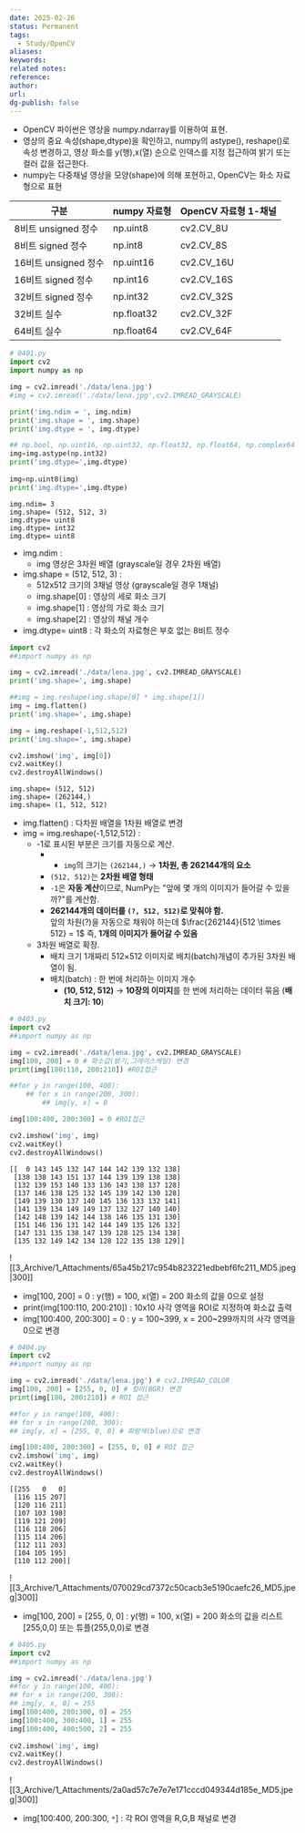 ```yaml
---
date: 2025-02-26
status: Permanent
tags: 
  - Study/OpenCV 
aliases: 
keywords: 
related notes: 
reference: 
author: 
url: 
dg-publish: false
---
```



- OpenCV 파이썬은 영상을 numpy.ndarray를 이용하여 표현.
- 영상의 중요 속성(shape,dtype)을 확인하고, numpy의 astype(), reshape()로 속성 변경하고, 영상 화소를 y(행),x(열) 순으로 인덱스를 지정 접근하여 밝기 또는 컬러 값을 접근한다.
- numpy는 다중채널 영상을 모양(shape)에 의해 포현하고, OpenCV는 화소 자료형으로 표현

| 구분               | numpy 자료형  | OpenCV 자료형 1-채널 |
| ---------------- | ---------- | --------------- |
| 8비트 unsigned 정수  | np.uint8   | cv2.CV_8U       |
| 8비트 signed 정수    | np.int8    | cv2.CV_8S       |
| 16비트 unsigned 정수 | np.uint16  | cv2.CV_16U      |
| 16비트 signed 정수   | np.int16   | cv2.CV_16S      |
| 32비트 signed 정수   | np.int32   | cv2.CV_32S      |
| 32비트 실수          | np.float32 | cv2.CV_32F      |
| 64비트 실수          | np.float64 | cv2.CV_64F      |

```python
# 0401.py
import cv2
import numpy as np

img = cv2.imread('./data/lena.jpg')
#img = cv2.imread('./data/lena.jpg',cv2.IMREAD_GRAYSCALE)

print('img.ndim = ', img.ndim) 
print('img.shape = ', img.shape)
print('img.dtype = ', img.dtype)

## np.bool, np.uint16, np.uint32, np.float32, np.float64, np.complex64
img=img.astype(np.int32)
print('img.dtype=',img.dtype)
  
img=np.uint8(img)
print('img.dtype=',img.dtype)
```

```output
img.ndim= 3
img.shape= (512, 512, 3)
img.dtype= uint8
img.dtype= int32
img.dtype= uint8
```
- img.ndim : 
	- img 영상은 3차원 배열 (grayscale일 경우 2차원 배열)
- img.shape = (512, 512, 3) : 
	- 512x512 크기의 3채널 영상 (grayscale일 경우 1채널)
	- img.shape[0] : 영상의 세로 화소 크기
	- img.shape[1] : 영상의 가로 화소 크기
	- img.shape[2] : 영상의 채널 개수
- img.dtype= uint8 : 각 화소의 자료형은 부호 없는 8비트 정수

```python
import cv2
##import numpy as np

img = cv2.imread('./data/lena.jpg', cv2.IMREAD_GRAYSCALE)
print('img.shape=', img.shape)

##img = img.reshape(img.shape[0] * img.shape[1])
img = img.flatten()
print('img.shape=', img.shape)

img = img.reshape(-1,512,512)
print('img.shape=', img.shape)

cv2.imshow('img', img[0])
cv2.waitKey()
cv2.destroyAllWindows()
```

```output
img.shape= (512, 512)
img.shape= (262144,)
img.shape= (1, 512, 512)
```
- img.flatten() : 다차원 배열을 1차원 배열로 변경
- img = img.reshape(-1,512,512) : 
	- -1로 표시된 부분은 크기를 자동으로 계산.
		- - `img`의 크기는 `(262144,)` → **1차원, 총 262144개의 요소**
		- `(512, 512)`는 **2차원 배열 형태**
		- `-1`은 **자동 계산**이므로, NumPy는 "앞에 몇 개의 이미지가 들어갈 수 있을까?"를 계산함.
		- **262144개의 데이터를 `(?, 512, 512)`로 맞춰야 함.**  
			앞의 차원(?)을 자동으로 채워야 하는데 $\frac{262144}{512 \times 512} = 1$
			즉, **1개의 이미지가 들어갈 수 있음**
	- 3차원 배열로 확장.
		- 배치 크기 1개짜리 512×512 이미지로 배치(batch)개념이 추가된 3차원 배열이 됨.
		- 배치(batch) : 한 번에 처리하는 이미지 개수
			- **(10, 512, 512)** → **10장의 이미지**를 한 번에 처리하는 데이터 묶음 (**배치 크기: 10**)

```python
# 0403.py 
import cv2
##import numpy as np

img = cv2.imread('./data/lena.jpg', cv2.IMREAD_GRAYSCALE)
img[100, 200] = 0 # 화소값(밝기,그레이스케일) 변경
print(img[100:110, 200:210]) #ROI접근

##for y in range(100, 400):
	## for x in range(200, 300):
		## img[y, x] = 0

img[100:400, 200:300] = 0 #ROI접근

cv2.imshow('img', img)
cv2.waitKey()
cv2.destroyAllWindows()
```

```output
[[  0 143 145 132 147 144 142 139 132 138]
 [138 138 143 151 137 144 139 139 138 138]
 [132 139 153 140 133 136 143 138 137 128]
 [137 146 138 125 132 145 139 142 130 128]
 [149 139 130 137 140 145 136 133 132 141]
 [141 139 134 149 149 137 132 127 140 140]
 [142 148 139 142 144 138 146 135 131 130]
 [151 146 136 131 142 144 149 135 126 132]
 [147 131 135 138 147 139 128 125 134 138]
 [135 132 149 142 134 128 122 135 138 129]]
```
![[3_Archive/1_Attachments/65a45b217c954b823221edbebf6fc211_MD5.jpeg|300]]
- img[100, 200] = 0 : y(행) = 100, x(열) = 200 화소의 값을 0으로 설정
- print(img[100:110, 200:210]) : 10x10 사각 영역을 ROI로 지정하여 화소값 출력
- img[100:400, 200:300] = 0 : y = 100~399, x = 200~299까지의 사각 영역을 0으로 변경

```python
# 0404.py
import cv2
##import numpy as np

img = cv2.imread('./data/lena.jpg') # cv2.IMREAD_COLOR
img[100, 200] = [255, 0, 0] # 컬러(BGR) 변경
print(img[100, 200:210]) # ROI 접근 

##for y in range(100, 400):
## for x in range(200, 300):
## img[y, x] = [255, 0, 0] # 파랑색(blue)으로 변경

img[100:400, 200:300] = [255, 0, 0] # ROI 접근
cv2.imshow('img', img)
cv2.waitKey()
cv2.destroyAllWindows()
```

```output
[[255   0   0]
 [116 115 207]
 [120 116 211]
 [107 103 198]
 [119 121 209]
 [116 118 206]
 [115 114 206]
 [112 111 203]
 [104 105 195]
 [110 112 200]]
```
![[3_Archive/1_Attachments/070029cd7372c50cacb3e5190caefc26_MD5.jpeg|300]]
- img[100, 200] = [255, 0, 0] : y(행) = 100, x(열) = 200 화소의 값을 리스트 [255,0,0] 또는 튜플(255,0,0)로 변경

```python
# 0405.py
import cv2
##import numpy as np

img = cv2.imread('./data/lena.jpg') 
##for y in range(100, 400):
## for x in range(200, 300):
## img[y, x, 0] = 255
img[100:400, 200:300, 0] = 255
img[100:400, 300:400, 1] = 255
img[100:400, 400:500, 2] = 255
  
cv2.imshow('img', img)
cv2.waitKey()
cv2.destroyAllWindows()
```
![[3_Archive/1_Attachments/2a0ad57c7e7e7e171cccd049344d185e_MD5.jpeg|300]]
- img[100:400, 200:300, `*`] : 각 ROI 영역을 R,G,B 채널로 변경